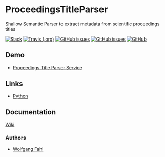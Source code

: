 # ProceedingsTitleParser
Shallow Semantic Parser to extract metadata from scientific proceedings titles

[![Slack](https://img.shields.io/badge/join%20slack-%23ProceedingsTitleParser-brightgreen.svg)](https://app.slack.com/client/T01627ART2T/C016P51T25A)
[![Travis (.org)](https://travis-ci.org/WolfgangFahl/ProceedingsTitleParser.svg?branch=master)](https://travis-ci.org/WolfgangFahl/ProceedingsTitleParser)
[![GitHub issues](https://img.shields.io/github/issues/WolfgangFahl/ProceedingsTitleParser.svg)](https://github.com/WolfgangFahl/ProceedingsTitleParser/issues)
[![GitHub issues](https://img.shields.io/github/issues-closed/WolfgangFahl/ProceedingsTitleParser.svg)](https://github.com/WolfgangFahl/ProceedingsTitleParser/issues/?q=is%3Aissue+is%3Aclosed)
[![GitHub](https://img.shields.io/github/license/BITPlan/com.bitplan.fritzbox.svg)](https://www.apache.org/licenses/LICENSE-2.0)

## Demo
* [Proceedings Title Parser Service](https://ptp.bitplan.com) 

## Links
* [Python](https://www.python.org/)

## Documentation
[Wiki](http://wiki.bitplan.com/index.php/ProceedingsTitleParser)

### Authors
* [Wolfgang Fahl](http://www.bitplan.com/Wolfgang_Fahl)
